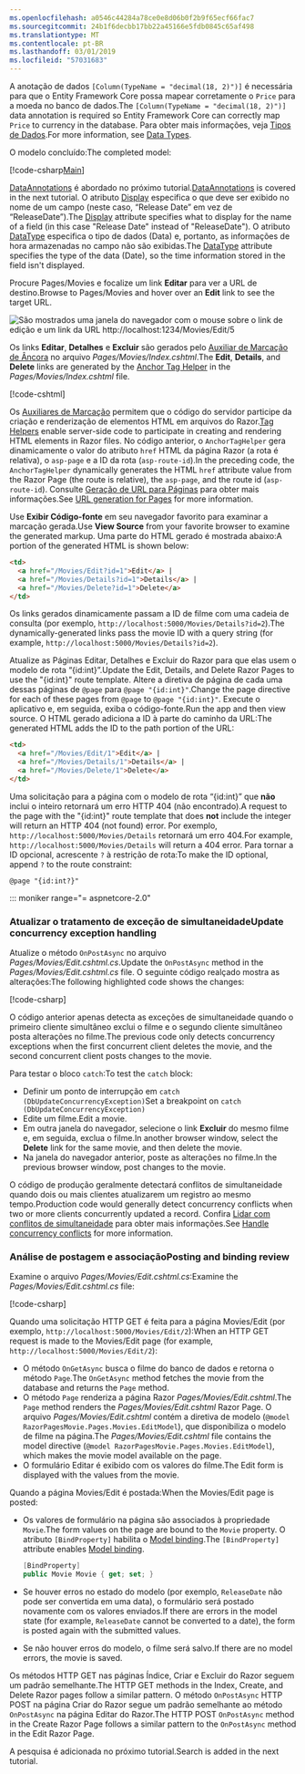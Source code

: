 ```yaml
---
ms.openlocfilehash: a0546c44284a78ce0e8d06b0f2b9f65ecf66fac7
ms.sourcegitcommit: 24b1f6decbb17bb22a45166e5fdb0845c65af498
ms.translationtype: MT
ms.contentlocale: pt-BR
ms.lasthandoff: 03/01/2019
ms.locfileid: "57031683"
---
```


<span data-ttu-id="d1773-101">A anotação de dados `[Column(TypeName = "decimal(18, 2)")]` é necessária para que o Entity Framework Core possa mapear corretamente o `Price` para a moeda no banco de dados.</span><span class="sxs-lookup"><span data-stu-id="d1773-101">The `[Column(TypeName = "decimal(18, 2)")]` data annotation is required so Entity Framework Core can correctly map `Price` to currency in the database.</span></span> <span data-ttu-id="d1773-102">Para obter mais informações, veja [Tipos de Dados](/ef/core/modeling/relational/data-types).</span><span class="sxs-lookup"><span data-stu-id="d1773-102">For more information, see [Data Types](/ef/core/modeling/relational/data-types).</span></span>

<span data-ttu-id="d1773-103">O modelo concluído:</span><span class="sxs-lookup"><span data-stu-id="d1773-103">The completed model:</span></span>

[!code-csharp[Main](~/tutorials/razor-pages/razor-pages-start/sample/RazorPagesMovie22/Models/MovieDateFixed.cs?name=snippet_1)]

<span data-ttu-id="d1773-104">[DataAnnotations](/aspnet/mvc/overview/older-versions/mvc-music-store/mvc-music-store-part-6) é abordado no próximo tutorial.</span><span class="sxs-lookup"><span data-stu-id="d1773-104">[DataAnnotations](/aspnet/mvc/overview/older-versions/mvc-music-store/mvc-music-store-part-6) is covered in the next tutorial.</span></span> <span data-ttu-id="d1773-105">O atributo [Display](/dotnet/api/microsoft.aspnetcore.mvc.modelbinding.metadata.displaymetadata) especifica o que deve ser exibido no nome de um campo (neste caso, “Release Date” em vez de “ReleaseDate”).</span><span class="sxs-lookup"><span data-stu-id="d1773-105">The [Display](/dotnet/api/microsoft.aspnetcore.mvc.modelbinding.metadata.displaymetadata) attribute specifies what to display for the name of a field (in this case "Release Date" instead of "ReleaseDate").</span></span> <span data-ttu-id="d1773-106">O atributo [DataType](/dotnet/api/microsoft.aspnetcore.mvc.dataannotations.internal.datatypeattributeadapter) especifica o tipo de dados (Data) e, portanto, as informações de hora armazenadas no campo não são exibidas.</span><span class="sxs-lookup"><span data-stu-id="d1773-106">The [DataType](/dotnet/api/microsoft.aspnetcore.mvc.dataannotations.internal.datatypeattributeadapter) attribute specifies the type of the data (Date), so the time information stored in the field isn't displayed.</span></span>

<span data-ttu-id="d1773-107">Procure Pages/Movies e focalize um link **Editar** para ver a URL de destino.</span><span class="sxs-lookup"><span data-stu-id="d1773-107">Browse to Pages/Movies and  hover over an **Edit** link to see the target URL.</span></span>

![São mostrados uma janela do navegador com o mouse sobre o link de edição e um link da URL http://localhost:1234/Movies/Edit/5](~/tutorials/razor-pages/da1/edit7.png)

<span data-ttu-id="d1773-109">Os links **Editar**, **Detalhes** e **Excluir** são gerados pelo [Auxiliar de Marcação de Âncora](xref:mvc/views/tag-helpers/builtin-th/anchor-tag-helper) no arquivo *Pages/Movies/Index.cshtml*.</span><span class="sxs-lookup"><span data-stu-id="d1773-109">The **Edit**, **Details**, and **Delete** links are generated by the [Anchor Tag Helper](xref:mvc/views/tag-helpers/builtin-th/anchor-tag-helper) in the *Pages/Movies/Index.cshtml* file.</span></span>

[!code-cshtml[](~/tutorials/razor-pages/razor-pages-start/snapshot_sample/RazorPagesMovie/Pages/Movies/Index.cshtml?highlight=16-18&range=32-)]

<span data-ttu-id="d1773-110">Os [Auxiliares de Marcação](xref:mvc/views/tag-helpers/intro) permitem que o código do servidor participe da criação e renderização de elementos HTML em arquivos do Razor.</span><span class="sxs-lookup"><span data-stu-id="d1773-110">[Tag Helpers](xref:mvc/views/tag-helpers/intro) enable server-side code to participate in creating and rendering HTML elements in Razor files.</span></span> <span data-ttu-id="d1773-111">No código anterior, o `AnchorTagHelper` gera dinamicamente o valor do atributo `href` HTML da página Razor (a rota é relativa), o `asp-page` e a ID da rota (`asp-route-id`).</span><span class="sxs-lookup"><span data-stu-id="d1773-111">In the preceding code, the `AnchorTagHelper` dynamically generates the HTML `href` attribute value from the Razor Page (the route is relative), the `asp-page`,  and the route id (`asp-route-id`).</span></span> <span data-ttu-id="d1773-112">Consulte [Geração de URL para Páginas](xref:razor-pages/index#url-generation-for-pages) para obter mais informações.</span><span class="sxs-lookup"><span data-stu-id="d1773-112">See [URL generation for Pages](xref:razor-pages/index#url-generation-for-pages) for more information.</span></span>

<span data-ttu-id="d1773-113">Use **Exibir Código-fonte** em seu navegador favorito para examinar a marcação gerada.</span><span class="sxs-lookup"><span data-stu-id="d1773-113">Use **View Source** from your favorite browser to examine the generated markup.</span></span> <span data-ttu-id="d1773-114">Uma parte do HTML gerado é mostrada abaixo:</span><span class="sxs-lookup"><span data-stu-id="d1773-114">A portion of the generated HTML is shown below:</span></span>

```html
<td>
  <a href="/Movies/Edit?id=1">Edit</a> |
  <a href="/Movies/Details?id=1">Details</a> |
  <a href="/Movies/Delete?id=1">Delete</a>
</td>
```

<span data-ttu-id="d1773-115">Os links gerados dinamicamente passam a ID de filme com uma cadeia de consulta (por exemplo, `http://localhost:5000/Movies/Details?id=2`).</span><span class="sxs-lookup"><span data-stu-id="d1773-115">The dynamically-generated links pass the movie ID with a query string (for example, `http://localhost:5000/Movies/Details?id=2`).</span></span>

<span data-ttu-id="d1773-116">Atualize as Páginas Editar, Detalhes e Excluir do Razor para que elas usem o modelo de rota “{id:int}”.</span><span class="sxs-lookup"><span data-stu-id="d1773-116">Update the Edit, Details, and Delete Razor Pages to use the "{id:int}" route template.</span></span> <span data-ttu-id="d1773-117">Altere a diretiva de página de cada uma dessas páginas de `@page` para `@page "{id:int}"`.</span><span class="sxs-lookup"><span data-stu-id="d1773-117">Change the page directive for each of these pages from `@page` to `@page "{id:int}"`.</span></span> <span data-ttu-id="d1773-118">Execute o aplicativo e, em seguida, exiba o código-fonte.</span><span class="sxs-lookup"><span data-stu-id="d1773-118">Run the app and then view source.</span></span> <span data-ttu-id="d1773-119">O HTML gerado adiciona a ID à parte do caminho da URL:</span><span class="sxs-lookup"><span data-stu-id="d1773-119">The generated HTML adds the ID to the path portion of the URL:</span></span>

```html
<td>
  <a href="/Movies/Edit/1">Edit</a> |
  <a href="/Movies/Details/1">Details</a> |
  <a href="/Movies/Delete/1">Delete</a>
</td>
```

<span data-ttu-id="d1773-120">Uma solicitação para a página com o modelo de rota “{id:int}” que **não** inclui o inteiro retornará um erro HTTP 404 (não encontrado).</span><span class="sxs-lookup"><span data-stu-id="d1773-120">A request to the page with the "{id:int}" route template that does **not** include the integer will return an HTTP 404 (not found) error.</span></span> <span data-ttu-id="d1773-121">Por exemplo, `http://localhost:5000/Movies/Details` retornará um erro 404.</span><span class="sxs-lookup"><span data-stu-id="d1773-121">For example, `http://localhost:5000/Movies/Details` will return a 404 error.</span></span> <span data-ttu-id="d1773-122">Para tornar a ID opcional, acrescente `?` à restrição de rota:</span><span class="sxs-lookup"><span data-stu-id="d1773-122">To make the ID optional, append `?` to the route constraint:</span></span>

 ```cshtml
@page "{id:int?}"
```

::: moniker range="= aspnetcore-2.0"

### <a name="update-concurrency-exception-handling"></a><span data-ttu-id="d1773-123">Atualizar o tratamento de exceção de simultaneidade</span><span class="sxs-lookup"><span data-stu-id="d1773-123">Update concurrency exception handling</span></span>

<span data-ttu-id="d1773-124">Atualize o método `OnPostAsync` no arquivo *Pages/Movies/Edit.cshtml.cs*.</span><span class="sxs-lookup"><span data-stu-id="d1773-124">Update the `OnPostAsync` method in the *Pages/Movies/Edit.cshtml.cs* file.</span></span> <span data-ttu-id="d1773-125">O seguinte código realçado mostra as alterações:</span><span class="sxs-lookup"><span data-stu-id="d1773-125">The following highlighted code shows the changes:</span></span>

[!code-csharp[](~/tutorials/razor-pages/razor-pages-start/snapshot_sample/RazorPagesMovie/Pages/Movies/Edit.cshtml.cs?name=snippet1&highlight=16-23)]

<span data-ttu-id="d1773-126">O código anterior apenas detecta as exceções de simultaneidade quando o primeiro cliente simultâneo exclui o filme e o segundo cliente simultâneo posta alterações no filme.</span><span class="sxs-lookup"><span data-stu-id="d1773-126">The previous code only detects concurrency exceptions when the first concurrent client deletes the movie, and the second concurrent client posts changes to the movie.</span></span>

<span data-ttu-id="d1773-127">Para testar o bloco `catch`:</span><span class="sxs-lookup"><span data-stu-id="d1773-127">To test the `catch` block:</span></span>

* <span data-ttu-id="d1773-128">Definir um ponto de interrupção em `catch (DbUpdateConcurrencyException)`</span><span class="sxs-lookup"><span data-stu-id="d1773-128">Set a breakpoint on `catch (DbUpdateConcurrencyException)`</span></span>
* <span data-ttu-id="d1773-129">Edite um filme.</span><span class="sxs-lookup"><span data-stu-id="d1773-129">Edit a movie.</span></span>
* <span data-ttu-id="d1773-130">Em outra janela do navegador, selecione o link **Excluir** do mesmo filme e, em seguida, exclua o filme.</span><span class="sxs-lookup"><span data-stu-id="d1773-130">In another browser window, select the **Delete** link for the same movie, and then delete the movie.</span></span>
* <span data-ttu-id="d1773-131">Na janela do navegador anterior, poste as alterações no filme.</span><span class="sxs-lookup"><span data-stu-id="d1773-131">In the previous browser window, post changes to the movie.</span></span>

<span data-ttu-id="d1773-132">O código de produção geralmente detectará conflitos de simultaneidade quando dois ou mais clientes atualizarem um registro ao mesmo tempo.</span><span class="sxs-lookup"><span data-stu-id="d1773-132">Production code would generally detect concurrency conflicts when two or more clients concurrently updated a record.</span></span> <span data-ttu-id="d1773-133">Confira [Lidar com conflitos de simultaneidade](xref:data/ef-rp/concurrency) para obter mais informações.</span><span class="sxs-lookup"><span data-stu-id="d1773-133">See [Handle concurrency conflicts](xref:data/ef-rp/concurrency) for more information.</span></span>

### <a name="posting-and-binding-review"></a><span data-ttu-id="d1773-134">Análise de postagem e associação</span><span class="sxs-lookup"><span data-stu-id="d1773-134">Posting and binding review</span></span>

<span data-ttu-id="d1773-135">Examine o arquivo *Pages/Movies/Edit.cshtml.cs*:</span><span class="sxs-lookup"><span data-stu-id="d1773-135">Examine the *Pages/Movies/Edit.cshtml.cs* file:</span></span>

[!code-csharp[](~/tutorials/razor-pages/razor-pages-start/snapshot_sample/RazorPagesMovie/Pages/Movies/Edit21.cshtml.cs?name=snippet2)]

<span data-ttu-id="d1773-136">Quando uma solicitação HTTP GET é feita para a página Movies/Edit (por exemplo, `http://localhost:5000/Movies/Edit/2`):</span><span class="sxs-lookup"><span data-stu-id="d1773-136">When an HTTP GET request is made to the Movies/Edit page (for example, `http://localhost:5000/Movies/Edit/2`):</span></span>

* <span data-ttu-id="d1773-137">O método `OnGetAsync` busca o filme do banco de dados e retorna o método `Page`.</span><span class="sxs-lookup"><span data-stu-id="d1773-137">The `OnGetAsync` method fetches the movie from the database and returns the `Page` method.</span></span> 
* <span data-ttu-id="d1773-138">O método `Page` renderiza a página Razor *Pages/Movies/Edit.cshtml*.</span><span class="sxs-lookup"><span data-stu-id="d1773-138">The `Page` method renders the *Pages/Movies/Edit.cshtml* Razor Page.</span></span> <span data-ttu-id="d1773-139">O arquivo *Pages/Movies/Edit.cshtml* contém a diretiva de modelo (`@model RazorPagesMovie.Pages.Movies.EditModel`), que disponibiliza o modelo de filme na página.</span><span class="sxs-lookup"><span data-stu-id="d1773-139">The *Pages/Movies/Edit.cshtml* file contains the model directive (`@model RazorPagesMovie.Pages.Movies.EditModel`), which makes the movie model available on the page.</span></span>
* <span data-ttu-id="d1773-140">O formulário Editar é exibido com os valores do filme.</span><span class="sxs-lookup"><span data-stu-id="d1773-140">The Edit form is displayed with the values from the movie.</span></span>

<span data-ttu-id="d1773-141">Quando a página Movies/Edit é postada:</span><span class="sxs-lookup"><span data-stu-id="d1773-141">When the Movies/Edit page is posted:</span></span>

* <span data-ttu-id="d1773-142">Os valores de formulário na página são associados à propriedade `Movie`.</span><span class="sxs-lookup"><span data-stu-id="d1773-142">The form values on the page are bound to the `Movie` property.</span></span> <span data-ttu-id="d1773-143">O atributo `[BindProperty]` habilita o [Model binding](xref:mvc/models/model-binding).</span><span class="sxs-lookup"><span data-stu-id="d1773-143">The `[BindProperty]` attribute enables [Model binding](xref:mvc/models/model-binding).</span></span>

  ```csharp
  [BindProperty]
  public Movie Movie { get; set; }
  ```

* <span data-ttu-id="d1773-144">Se houver erros no estado do modelo (por exemplo, `ReleaseDate` não pode ser convertida em uma data), o formulário será postado novamente com os valores enviados.</span><span class="sxs-lookup"><span data-stu-id="d1773-144">If there are errors in the model state (for example, `ReleaseDate` cannot be converted to a date), the form is posted again with the submitted values.</span></span>
* <span data-ttu-id="d1773-145">Se não houver erros do modelo, o filme será salvo.</span><span class="sxs-lookup"><span data-stu-id="d1773-145">If there are no model errors, the movie is saved.</span></span>

<span data-ttu-id="d1773-146">Os métodos HTTP GET nas páginas Índice, Criar e Excluir do Razor seguem um padrão semelhante.</span><span class="sxs-lookup"><span data-stu-id="d1773-146">The HTTP GET methods in the Index, Create, and Delete Razor pages follow a similar pattern.</span></span> <span data-ttu-id="d1773-147">O método `OnPostAsync` HTTP POST na página Criar do Razor segue um padrão semelhante ao método `OnPostAsync` na página Editar do Razor.</span><span class="sxs-lookup"><span data-stu-id="d1773-147">The HTTP POST `OnPostAsync` method in the Create Razor Page follows a similar pattern to the `OnPostAsync` method in the Edit Razor Page.</span></span>

<span data-ttu-id="d1773-148">A pesquisa é adicionada no próximo tutorial.</span><span class="sxs-lookup"><span data-stu-id="d1773-148">Search is added in the next tutorial.</span></span>
